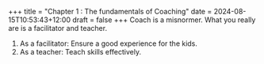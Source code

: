 +++
title = "Chapter 1 : The fundamentals of Coaching"
date = 2024-08-15T10:53:43+12:00
draft = false
+++
Coach is a misnormer. What you really are is a facilitator and teacher.  
1. As a facilitator: Ensure a good experience for the kids.  
2. As a teacher: Teach skills effectively.  


